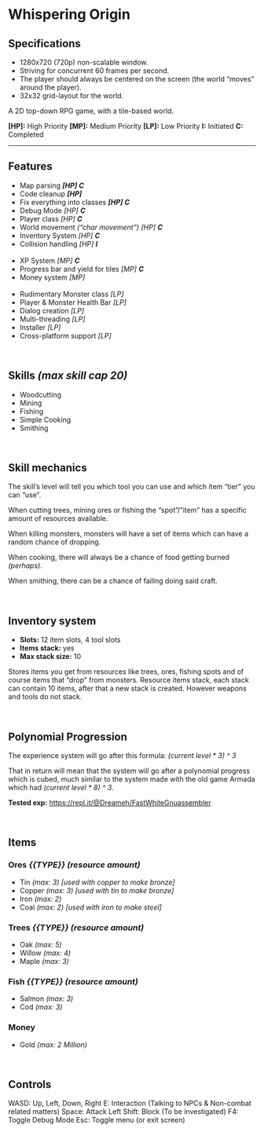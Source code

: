# Whispering Origin


## Specifications

- 1280x720 (720p) non-scalable window.
- Striving for concurrent 60 frames per second.
- The player should always be centered on the screen (the world “moves” around the player).
- 32x32 grid-layout for the world.

A 2D top-down RPG game, with a tile-based world.


**[HP]:** High Priority **[MP]:** Medium Priority **[LP]:** Low Priority
**I:** Initiated **C:** Completed

---

## Features

- Map parsing _**[HP] C**_
- Code cleanup _**[HP]**_
- Fix everything into classes _**[HP] C**_
- Debug Mode _[HP] **C**_
- Player class _[HP] **C**_
- World movement _(“char movement”) [HP] **C**_
- Inventory System _[HP] **C**_
- Collision handling _[HP] **I**_
<br /><br />
- XP System _[MP] **C**_
- Progress bar and yield for tiles _[MP] **C**_
- Money system _[MP]_
<br /><br />
- Rudimentary Monster class _[LP]_
- Player & Monster Health Bar _[LP]_
- Dialog creation _[LP]_
- Multi-threading _[LP]_
- Installer _[LP]_
- Cross-platform support _[LP]_

<br />


## Skills *(max skill cap 20)*

- Woodcutting
- Mining
- Fishing
- Simple Cooking
- Smithing

<br />


## Skill mechanics

The skill’s level will tell you which tool you can use and which item “tier” you can “use”.

When cutting trees, mining ores or fishing the “spot”/”item” has a specific amount of resources available.

When killing monsters, monsters will have a set of items which can have a random chance of dropping.

When cooking, there will always be a chance of food getting burned *(perhaps)*.

When smithing, there can be a chance of failing doing said craft.

<br />


## Inventory system

- **Slots:** 12 item slots, 4 tool slots
- **Items stack:** yes
- **Max stack size:** 10

Stores items you get from resources like trees, ores, fishing spots and of course items that “drop” from monsters. Resource items stack, each stack can contain 10 items, after that a new stack is created. However weapons and tools do not stack.

<br />


## Polynomial Progression

The experience system will go after this formula: 
*(current level * 3) ^ 3*


That in return will mean that the system will go after a polynomial progress which is cubed, much similar to the system made with the old game Armada which had *(current level * 8) ^ 3*.

**Tested exp:** https://repl.it/@Dreameh/FastWhiteGnuassembler

<br />


## Items

### Ores *{{TYPE}} (resource amount)*

- Tin *(max: 3) [used with copper to make bronze]*
- Copper *(max: 3) [used with tin to make bronze]*
- Iron *(max: 2)*
- Coal *(max: 2) [used with iron to make steel]*


### Trees *{{TYPE}} (resource amount)*

- Oak *(max: 5)*
- Willow *(max: 4)*
- Maple *(max: 3)*


### Fish *{{TYPE}} (resource amount)*

- Salmon *(max: 3)*
- Cod *(max: 3)*


### Money

- Gold *(max: 2 Million)*

<br />


## Controls

WASD: Up, Left, Down, Right
E: Interaction (Talking to NPCs & Non-combat related matters)
Space: Attack
Left Shift: Block (To be investigated)
F4: Toggle Debug Mode
Esc: Toggle menu (or exit screen)